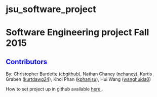 # jsu_software_project
<h1>Software Engineering project Fall 2015</h1>

<h2 style="color:blue">Contributors</h2>
By: Christopher Burdette (<a href="http://github.com/cbgithub">cbgithub</a>),
    Nathan Chaney (<a href="http://github.com/nchaney">nchaney</a>),
    Kurtis Graben (<a href="http://github.com/kurtdawg24">kurtdawg24</a>),
    Khoi Phan (<a href="http://github.com/kphanjsu">kphanjsu</a>),
    Hui Wang (<a href="http://github.com/wanghuida0">wanghuida0</a>)

  How to set project up in github available <a href="http://tinyurl.com/githubsetup">here </a>.
